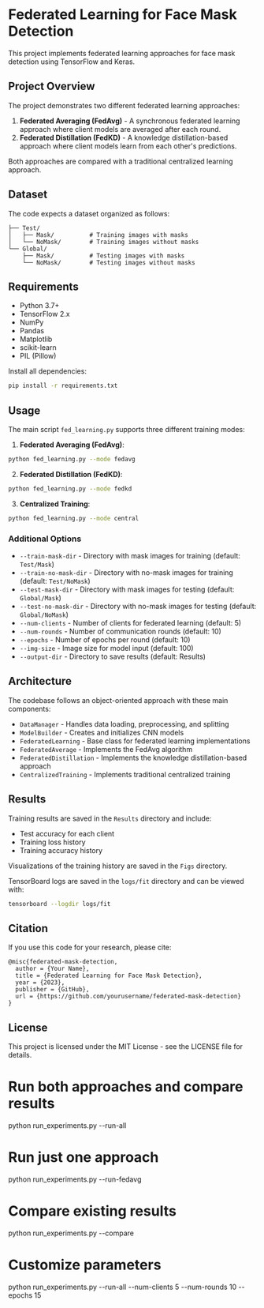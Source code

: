 # Federated Learning for Face Mask Detection

This project implements federated learning approaches for face mask detection using TensorFlow and Keras.

## Project Overview

The project demonstrates two different federated learning approaches:

1. **Federated Averaging (FedAvg)** - A synchronous federated learning approach where client models are averaged after each round.
2. **Federated Distillation (FedKD)** - A knowledge distillation-based approach where client models learn from each other's predictions.

Both approaches are compared with a traditional centralized learning approach.

## Dataset

The code expects a dataset organized as follows:

```
├── Test/
│   ├── Mask/          # Training images with masks
│   └── NoMask/        # Training images without masks
└── Global/
    ├── Mask/          # Testing images with masks
    └── NoMask/        # Testing images without masks
```

## Requirements

- Python 3.7+
- TensorFlow 2.x
- NumPy
- Pandas
- Matplotlib
- scikit-learn
- PIL (Pillow)

Install all dependencies:

```bash
pip install -r requirements.txt
```

## Usage

The main script `fed_learning.py` supports three different training modes:

1. **Federated Averaging (FedAvg)**:
```bash
python fed_learning.py --mode fedavg
```

2. **Federated Distillation (FedKD)**:
```bash
python fed_learning.py --mode fedkd
```

3. **Centralized Training**:
```bash
python fed_learning.py --mode central
```

### Additional Options

- `--train-mask-dir` - Directory with mask images for training (default: `Test/Mask`)
- `--train-no-mask-dir` - Directory with no-mask images for training (default: `Test/NoMask`) 
- `--test-mask-dir` - Directory with mask images for testing (default: `Global/Mask`)
- `--test-no-mask-dir` - Directory with no-mask images for testing (default: `Global/NoMask`)
- `--num-clients` - Number of clients for federated learning (default: 5)
- `--num-rounds` - Number of communication rounds (default: 10)
- `--epochs` - Number of epochs per round (default: 10)
- `--img-size` - Image size for model input (default: 100)
- `--output-dir` - Directory to save results (default: Results)

## Architecture

The codebase follows an object-oriented approach with these main components:

- `DataManager` - Handles data loading, preprocessing, and splitting
- `ModelBuilder` - Creates and initializes CNN models
- `FederatedLearning` - Base class for federated learning implementations
- `FederatedAverage` - Implements the FedAvg algorithm
- `FederatedDistillation` - Implements the knowledge distillation-based approach
- `CentralizedTraining` - Implements traditional centralized training

## Results

Training results are saved in the `Results` directory and include:
- Test accuracy for each client
- Training loss history
- Training accuracy history

Visualizations of the training history are saved in the `Figs` directory.

TensorBoard logs are saved in the `logs/fit` directory and can be viewed with:

```bash
tensorboard --logdir logs/fit
```

## Citation

If you use this code for your research, please cite:

```
@misc{federated-mask-detection,
  author = {Your Name},
  title = {Federated Learning for Face Mask Detection},
  year = {2023},
  publisher = {GitHub},
  url = {https://github.com/yourusername/federated-mask-detection}
}
```

## License

This project is licensed under the MIT License - see the LICENSE file for details.

# Run both approaches and compare results
python run_experiments.py --run-all

# Run just one approach
python run_experiments.py --run-fedavg

# Compare existing results
python run_experiments.py --compare

# Customize parameters
python run_experiments.py --run-all --num-clients 5 --num-rounds 10 --epochs 15 